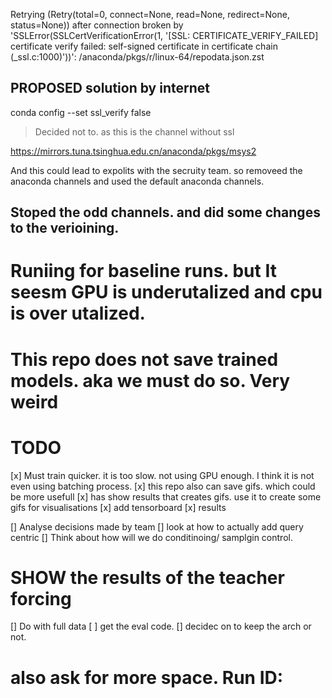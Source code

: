Retrying (Retry(total=0, connect=None, read=None, redirect=None, status=None)) after connection broken by 'SSLError(SSLCertVerificationError(1, '[SSL: CERTIFICATE_VERIFY_FAILED] certificate verify failed: self-signed certificate in certificate chain (_ssl.c:1000)'))': /anaconda/pkgs/r/linux-64/repodata.json.zst

## PROPOSED solution by internet
conda config --set ssl_verify false
> Decided not to. as this is the channel without ssl 

https://mirrors.tuna.tsinghua.edu.cn/anaconda/pkgs/msys2

And this could lead to expolits with the secruity team. so removeed the anaconda channels and used the default anaconda channels. 
## Stoped the odd channels. and did some changes to the verioining. 


# Runiing for baseline runs. but It seesm GPU is underutalized and cpu is over utalized. 


# This repo does not save trained models. aka we must do so. Very weird

# TODO
[x] Must train quicker. it is too slow. not using GPU enough. I think it is not even using batching process. 
[x] this repo also can save gifs. which could be more usefull 
[x] has show results that creates gifs. use it to create some gifs for visualisations
[x] add tensorboard
[x] results

[] Analyse decisions made by team
[] look at how to actually add query centric 
[] Think about how will we do conditinoing/ samplgin control. 

# SHOW the results of the teacher forcing


[] Do with full data
[ ] get the eval code. 
[] decidec on to keep the arch or not. 
# also ask for more space. Run ID: 